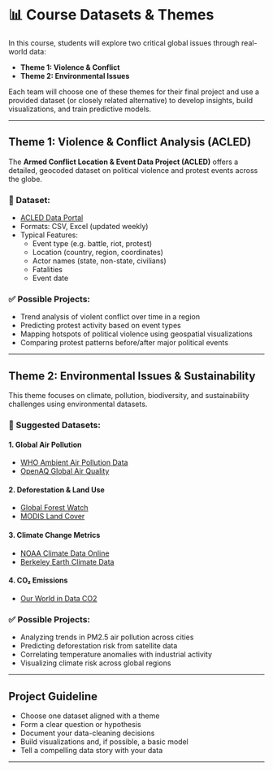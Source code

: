 # 📊 Course Datasets & Themes

In this course, students will explore two critical global issues through real-world data:

- **Theme 1: Violence & Conflict**
- **Theme 2: Environmental Issues**

Each team will choose one of these themes for their final project and use a provided dataset (or closely related alternative) to develop insights, build visualizations, and train predictive models.

---

## Theme 1: Violence & Conflict Analysis (ACLED)

The **Armed Conflict Location & Event Data Project (ACLED)** offers a detailed, geocoded dataset on political violence and protest events across the globe.

### 🔗 Dataset:
- [ACLED Data Portal](https://acleddata.com/data-export-tool/)
- Formats: CSV, Excel (updated weekly)
- Typical Features:
  - Event type (e.g. battle, riot, protest)
  - Location (country, region, coordinates)
  - Actor names (state, non-state, civilians)
  - Fatalities
  - Event date

### ✅ Possible Projects:
- Trend analysis of violent conflict over time in a region
- Predicting protest activity based on event types
- Mapping hotspots of political violence using geospatial visualizations
- Comparing protest patterns before/after major political events

---

## Theme 2: Environmental Issues & Sustainability

This theme focuses on climate, pollution, biodiversity, and sustainability challenges using environmental datasets.

### 🔗 Suggested Datasets:

#### 1. Global Air Pollution
- [WHO Ambient Air Pollution Data](https://www.who.int/data/gho/data/themes/air-pollution)
- [OpenAQ Global Air Quality](https://openaq.org/#/)

#### 2. Deforestation & Land Use
- [Global Forest Watch](https://data.globalforestwatch.org/)
- [MODIS Land Cover](https://lpdaac.usgs.gov/products/mcd12q1v006/)

#### 3. Climate Change Metrics
- [NOAA Climate Data Online](https://www.ncdc.noaa.gov/cdo-web/)
- [Berkeley Earth Climate Data](http://berkeleyearth.org/data/)

#### 4. CO₂ Emissions
- [Our World in Data CO2](https://ourworldindata.org/co2-and-other-greenhouse-gas-emissions)

### ✅ Possible Projects:
- Analyzing trends in PM2.5 air pollution across cities
- Predicting deforestation risk from satellite data
- Correlating temperature anomalies with industrial activity
- Visualizing climate risk across global regions

---

## Project Guideline
- Choose one dataset aligned with a theme
- Form a clear question or hypothesis
- Document your data-cleaning decisions
- Build visualizations and, if possible, a basic model
- Tell a compelling data story with your data

---

